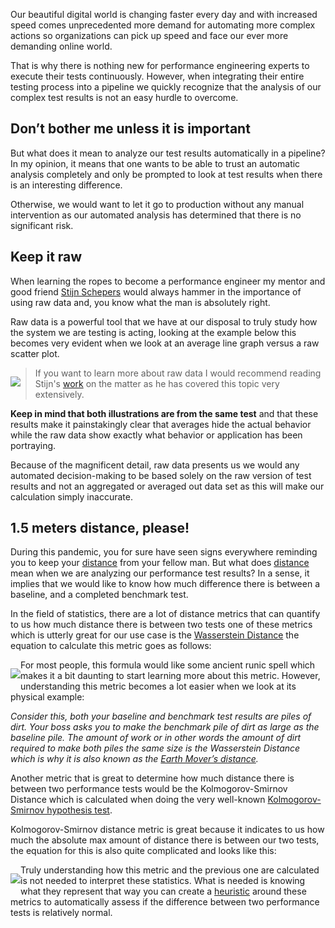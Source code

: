 

Our beautiful digital world is changing faster every day and with increased speed comes unprecedented more demand for 
automating more complex actions so organizations can pick up speed and face our ever more demanding online world.

That is why there is nothing new for performance engineering experts to execute their tests continuously. However, 
when integrating their entire testing process into a pipeline we quickly recognize that the analysis of our complex 
test results is not an easy hurdle to overcome.

## Don’t bother me unless it is important

But what does it mean to analyze our test results automatically in a pipeline? In my opinion, it means that one 
wants to be able to trust an automatic analysis completely and only be prompted to look at test results when there 
is an interesting difference.

Otherwise, we would want to let it go to production without any manual intervention as our 
automated analysis has determined that there is no significant risk. 

## Keep it raw

When learning the ropes to become a performance engineer my mentor and good friend 
[Stijn Schepers](https://www.linkedin.com/in/stijnschepers/) would always hammer in the importance of using raw data 
and, you know what the man is absolutely right.

Raw data is a powerful tool that we have at our disposal to truly study how the system we are testing is acting, 
looking at the example below this becomes very evident when we look at an average line graph versus a raw scatter plot.

<!-- Raw Data Vs Averages animation -->
<p style="float: left;">
    <img src="https://github.com/JoeyHendricks/automated-performance-test-result-analysis/blob/master/media/gif/averages-vs-raw-data.gif?raw=true"/>
</p>

> If you want to learn more about raw data I would recommend reading Stijn's 
> [work](https://www.linkedin.com/pulse/performance-testing-act-like-detective-use-raw-data-stijn-schepers/) 
> on the matter as he has covered this topic very extensively.

**Keep in mind that both illustrations are from the same test** and that these results make it painstakingly clear 
that averages hide the actual behavior while the raw data show exactly what behavior or application has been portraying. 

Because of the magnificent detail, raw data presents us we would any automated decision-making to be based solely 
on the raw version of test results and not an aggregated or averaged out data set as this will make our calculation 
simply inaccurate. 

## 1.5 meters distance, please!

During this pandemic, you for sure have seen signs everywhere reminding you to keep your 
[distance](https://en.wikipedia.org/wiki/Statistical_distance)  from your fellow man. But what does 
[distance](https://en.wikipedia.org/wiki/Statistical_distance)  mean when we are analyzing our performance test 
results? In a sense, it implies that we would like to know how much difference there is between a baseline, and a 
completed benchmark test.

In the field of statistics, there are a lot of distance metrics that can quantify to us how much distance there is 
between two tests one of these metrics which is utterly great for our use case is the 
[Wasserstein Distance](https://en.wikipedia.org/wiki/Wasserstein_metric) the equation to calculate this metric goes 
as follows:

<!-- Wasserstein distance equation -->
<p style="float: left;">
  <img src="https://github.com/JoeyHendricks/automated-performance-test-result-analysis/blob/master/media/images/wasserstein_distance_equation.png"/>
</p>

For most people, this formula would like some ancient runic spell which makes it a bit daunting to start learning 
more about this metric. However, understanding this metric becomes a lot easier when we look at its physical example:

*Consider this, both your baseline and benchmark test results are piles of dirt. Your boss asks you to make the 
benchmark pile of dirt as large as the baseline pile. The amount of work or in other words the amount of dirt required 
to make both piles the same size is the Wasserstein Distance which is why it is also known as the 
[Earth Mover’s distance](https://en.wikipedia.org/wiki/Earth_mover%27s_distance).*

Another metric that is great to determine how much distance there is between two performance tests would be the 
Kolmogorov-Smirnov Distance which is calculated when doing the very well-known 
[Kolmogorov-Smirnov hypothesis test](https://en.wikipedia.org/wiki/Kolmogorov%E2%80%93Smirnov_test).

Kolmogorov-Smirnov distance metric is great because it indicates to us how much the absolute max amount of 
distance there is between our two tests, the equation for this is also quite complicated and looks like this:

<!-- KS distance equation -->
<p style="float: left;">
  <img src="https://github.com/JoeyHendricks/automated-performance-test-result-analysis/blob/master/media/images/kolmogorov_smirnov_distance_equation.png"/>
</p>

Truly understanding how this metric and the previous one are calculated is not needed to interpret these 
statistics. What is needed is knowing what they represent that way you can create a 
[heuristic](https://en.wikipedia.org/wiki/Heuristic) around these metrics to automatically assess if the 
difference between two performance tests is relatively normal.


